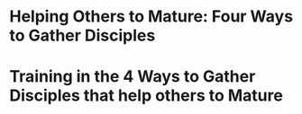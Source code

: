 # Helping Others to Mature: Four Ways to Gather Disciples

# Training in the 4 Ways to Gather Disciples that help others to Mature

